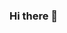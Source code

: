 ### Hi there 👋

<!--
**carcassau/carcassau** is a ✨ _special_ ✨ repository because its `README.md` (this file) appears on your GitHub profile.


Here are some ideas to get you started:miyaav

- 🔭 I’m currently working on ...
- 🌱 I’m currently learning ...
- 👯 I’m looking to collaborate on ...
- 🤔 I’m looking for help with ...
- 💬 Ask me about ...
- 📫 How to reach me: ...
- 😄 Pronouns: ...
- ⚡ Fun 
